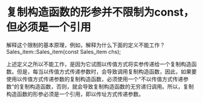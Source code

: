# 复制构造函数的形参并不限制为const，但必须是一个引用

解释这个限制的基本原理，例如，解释为什么下面的定义不能工作？
Sales_item::Sales_item(const Sales_item chs);

上述定义之所以不能工作，是因为它试图以传值方式将实参传递给一个复制构造函数。但是，每当以传值方式传递参数时，会导致调用复制构造函数，因此，如果要使用以传值方式传递参数的复制构造函数，必须使用一个“不以传值方式传递参数“的复制构造函数，否则，就会导致复制构造函数的无穷递归调用。所以，复制构造函数的形参必须是一个引用，即以传址方式传递参数。